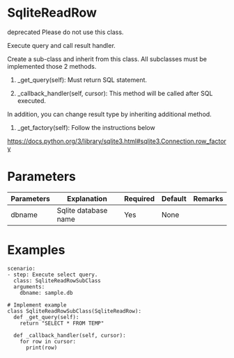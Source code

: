 # SqliteReadRow
deprecated
Please do not use this class.

Execute query and call result handler.

Create a sub-class and inherit from this class.
All subclasses must be implemented those 2 methods.

1. _get_query(self): Must return SQL statement.

2. _callback_handler(self, cursor): This method will be called after SQL executed.

In addition, you can change result type by inheriting additional method.

1. _get_factory(self): Follow the instructions below

 https://docs.python.org/3/library/sqlite3.html#sqlite3.Connection.row_factory


# Parameters
|Parameters|Explanation|Required|Default|Remarks|
|----------|-----------|--------|-------|-------|
|dbname|Sqlite database name|Yes|None||

# Examples
```
scenario:
- step: Execute select query.
  class: SqliteReadRowSubClass
  arguments:
    dbname: sample.db
```

```
# Implement example
class SqliteReadRowSubClass(SqliteReadRow):
  def _get_query(self):
    return "SELECT * FROM TEMP"

  def _callback_handler(self, cursor):
    for row in cursor:
      print(row)

```